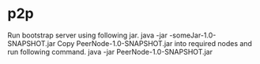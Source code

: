 # p2p
Run bootstrap server using following jar.
  java -jar -someJar-1.0-SNAPSHOT.jar
Copy PeerNode-1.0-SNAPSHOT.jar into required nodes and run following command.
  java -jar PeerNode-1.0-SNAPSHOT.jar <Bootstrap Ip> <Node Ip>
